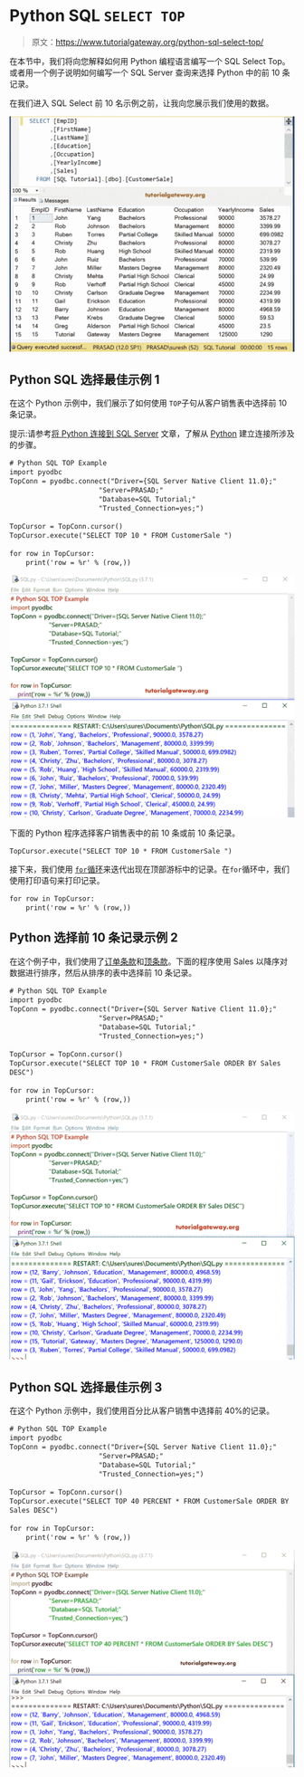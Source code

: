 # Python SQL `SELECT TOP`

> 原文：<https://www.tutorialgateway.org/python-sql-select-top/>

在本节中，我们将向您解释如何用 Python 编程语言编写一个 SQL Select Top。或者用一个例子说明如何编写一个 SQL Server 查询来选择 Python 中的前 10 条记录。

在我们进入 SQL Select 前 10 名示例之前，让我向您展示我们使用的数据。

![Python SQL Select Top Example 1](img/597e7f7032eb6da3b946fc680699fd13.png)

## Python SQL 选择最佳示例 1

在这个 Python 示例中，我们展示了如何使用 `TOP`子句从客户销售表中选择前 10 条记录。

提示:请参考[将 Python 连接到 SQL Server](https://www.tutorialgateway.org/connect-python-and-sql-server/) 文章，了解从 [Python](https://www.tutorialgateway.org/python-tutorial/) 建立连接所涉及的步骤。

```
# Python SQL TOP Example
import pyodbc
TopConn = pyodbc.connect("Driver={SQL Server Native Client 11.0};"
                      "Server=PRASAD;"
                      "Database=SQL Tutorial;"
                      "Trusted_Connection=yes;")

TopCursor = TopConn.cursor()
TopCursor.execute("SELECT TOP 10 * FROM CustomerSale ")

for row in TopCursor:
    print('row = %r' % (row,))
```

![Python SQL Select Top Example 2](img/06062fdb6e902e9b439e8f84bca0c237.png)

下面的 Python 程序选择客户销售表中的前 10 条或前 10 条记录。

```
TopCursor.execute("SELECT TOP 10 * FROM CustomerSale ")
```

接下来，我们使用 [`for`循环](https://www.tutorialgateway.org/python-for-loop/)来迭代出现在顶部游标中的记录。在`for`循环中，我们使用打印语句来打印记录。

```
for row in TopCursor:    
    print('row = %r' % (row,))
```

## Python 选择前 10 条记录示例 2

在这个例子中，我们使用了[订单条款](https://www.tutorialgateway.org/sql-order-by-clause/)和[顶条款](https://www.tutorialgateway.org/sql-top-clause/)。下面的程序使用 Sales 以降序对数据进行排序，然后从排序的表中选择前 10 条记录。

```
# Python SQL TOP Example
import pyodbc
TopConn = pyodbc.connect("Driver={SQL Server Native Client 11.0};"
                      "Server=PRASAD;"
                      "Database=SQL Tutorial;"
                      "Trusted_Connection=yes;")

TopCursor = TopConn.cursor()
TopCursor.execute("SELECT TOP 10 * FROM CustomerSale ORDER BY Sales DESC")

for row in TopCursor:
    print('row = %r' % (row,))
```

![Python SQL Select Top Example 3](img/306bc11ec4bce01841a646f5c0b705fb.png)

## Python SQL 选择最佳示例 3

在这个 Python 示例中，我们使用百分比从客户销售中选择前 40%的记录。

```
# Python SQL TOP Example
import pyodbc
TopConn = pyodbc.connect("Driver={SQL Server Native Client 11.0};"
                      "Server=PRASAD;"
                      "Database=SQL Tutorial;"
                      "Trusted_Connection=yes;")

TopCursor = TopConn.cursor()
TopCursor.execute("SELECT TOP 40 PERCENT * FROM CustomerSale ORDER BY Sales DESC")

for row in TopCursor:
    print('row = %r' % (row,))
```

![Python SQL Select Top Example 4](img/6d7b9662e01abf84b29bb4319acda09a.png)